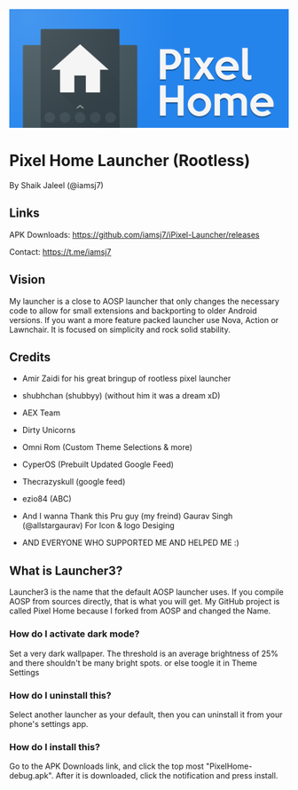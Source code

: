 <img src="https://github.com/iamsj7/iPixel-Launcher/raw/Pixel-Release/Frame.png">


# Pixel Home Launcher (Rootless)
By Shaik Jaleel (@iamsj7)

## Links

APK Downloads: https://github.com/iamsj7/iPixel-Launcher/releases

Contact: https://t.me/iamsj7


## Vision

My launcher is a close to AOSP launcher that only changes the necessary code to allow for small extensions and backporting to older Android versions. If you want a more feature packed launcher use Nova, Action or Lawnchair.
It is focused on simplicity and rock solid stability.

## Credits
- Amir Zaidi for his great bringup of rootless pixel launcher
- shubhchan (shubbyy) (without him it was a dream xD)
- AEX Team
- Dirty Unicorns 
- Omni Rom (Custom Theme Selections & more)
- CyperOS (Prebuilt Updated Google Feed)
- Thecrazyskull (google feed)
- ezio84 (ABC)
- And I wanna Thank this Pru guy (my freind)
 Gaurav Singh (@allstargaurav) For Icon & logo Desiging
 
- AND EVERYONE WHO SUPPORTED ME AND HELPED ME :)

## What is Launcher3?
Launcher3 is the name that the default AOSP launcher uses. If you compile AOSP from sources directly, that is what you will get. My GitHub project is called Pixel Home because I forked from AOSP and changed the Name. 

### How do I activate dark mode?
Set a very dark wallpaper. The threshold is an average brightness of 25% and there shouldn't be many bright spots.
or else toogle it in Theme Settings

### How do I uninstall this?
Select another launcher as your default, then you can uninstall it from your phone's settings app.

### How do I install this?
Go to the APK Downloads link, and click the top most "PixelHome-debug.apk". After it is downloaded, click the notification and press install.